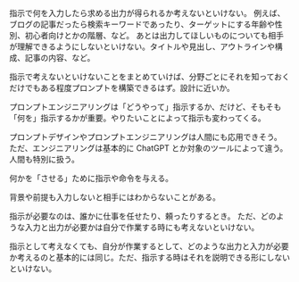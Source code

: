 指示で何を入力したら求める出力が得られるか考えないといけない。
例えば、ブログの記事だったら検索キーワードであったり、ターゲットにする年齢や性別、初心者向けとかの階層、など。
あとは出力してほしいものについても相手が理解できるようにしないといけない。タイトルや見出し、アウトラインや構成、記事の内容、など。

指示で考えないといけないことをまとめていけば、分野ごとにそれを知っておくだけでもある程度プロンプトを構築できるはず。設計に近いか。

プロンプトエンジニアリングは「どうやって」指示するか、だけど、そもそも「何を」指示するかが重要。やりたいことによって指示も変わってくる。

プロンプトデザインやプロンプトエンジニアリングは人間にも応用できそう。
ただ、エンジニアリングは基本的に ChatGPT とか対象のツールによって違う。人間も特別に扱う。

何かを「させる」ために指示や命令を与える。

背景や前提も入力しないと相手にはわからないことがある。

指示が必要なのは、誰かに仕事を任せたり、頼ったりするとき。
ただ、どのような入力と出力が必要かは自分で作業する時にも考えないといけない。

指示として考えなくても、自分が作業するとして、どのような出力と入力が必要か考えるのと基本的には同じ。ただ、指示する時はそれを説明できる形にしないといけない。
